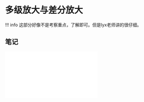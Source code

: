 # 多级放大与差分放大

!!! info 
    这部分好像不是考察重点，了解即可。但是lyx老师讲的很仔细。

## 笔记

<object data="HardNote.pdf" type="application/pdf" width="100%" height="800">
    <embed src="HardNote.pdf" type="application/pdf" />
</object>